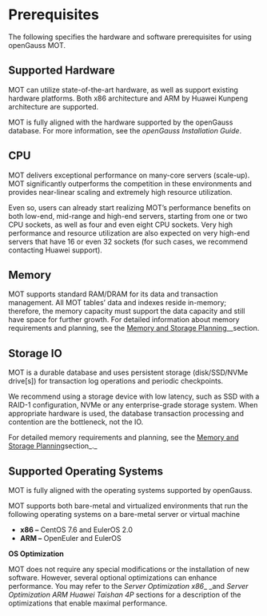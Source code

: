 # Prerequisites<a name="EN-US_TOPIC_0260488153"></a>

The following specifies the hardware and software prerequisites for using openGauss MOT.

## Supported Hardware<a name="section5258194533612"></a>

MOT can utilize state-of-the-art hardware, as well as support existing hardware platforms. Both x86 architecture and ARM by Huawei Kunpeng architecture are supported.

MOT is fully aligned with the hardware supported by the openGauss database. For more information, see the  _openGauss Installation Guide_.

## CPU<a name="section2952195833618"></a>

MOT delivers exceptional performance on many-core servers \(scale-up\). MOT significantly outperforms the competition in these environments and provides near-linear scaling and extremely high resource utilization.

Even so, users can already start realizing MOT’s performance benefits on both low-end, mid-range and high-end servers, starting from one or two CPU sockets, as well as four and even eight CPU sockets. Very high performance and resource utilization are also expected on very high-end servers that have 16 or even 32 sockets \(for such cases, we recommend contacting Huawei support\).

## Memory<a name="section13133143215377"></a>

MOT supports standard RAM/DRAM for its data and transaction management. All MOT tables’ data and indexes reside in-memory; therefore, the memory capacity must support the data capacity and still have space for further growth. For detailed information about memory requirements and planning, see the  [Memory and Storage Planning](memory-and-storage-planning.md)__section.

## Storage IO<a name="section8377175316376"></a>

MOT is a durable database and uses persistent storage \(disk/SSD/NVMe drive\[s\]\) for transaction log operations and periodic checkpoints.

We recommend using a storage device with low latency, such as SSD with a RAID-1 configuration, NVMe or any enterprise-grade storage system. When appropriate hardware is used, the database transaction processing and contention are the bottleneck, not the IO.

For detailed memory requirements and planning, see the  [Memory and Storage Planning](memory-and-storage-planning.md)section_._

## Supported Operating Systems<a name="section1975361415385"></a>

MOT is fully aligned with the operating systems supported by openGauss.

MOT supports both bare-metal and virtualized environments that run the following operating systems on a bare-metal server or virtual machine

-   **x86 –**  CentOS 7.6 and EulerOS 2.0
-   **ARM –**  OpenEuler and EulerOS

**OS Optimization**

MOT does not require any special modifications or the installation of new software. However, several optional optimizations can enhance performance. You may refer to the  _Server Optimization x86__ _and  _Server Optimization ARM Huawei Taishan 4P_  sections for a description of the optimizations that enable maximal performance.


